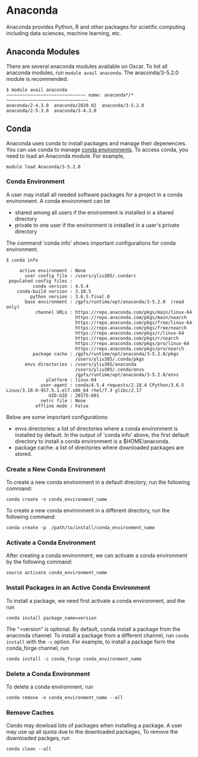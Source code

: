 # Anaconda

Anaconda provides Python, R and other packages for scietific computing including data sciences, machine learning, etc.  

## Anaconda Modules

There are several anaconda modules available on Oscar. To list all anaconda modules, run `module avail anaconda`. The anaconda/3-5.2.0 module is recommended.

```text
$ module avail anaconda
~~~~~~~~~~~~~~~~~~~~~~~~~~~~~~ name: anaconda*/* ~~~~~~~~~~~~~~~~~~~~~~~~~~~~~~~
anaconda/2-4.3.0  anaconda/2020.02  anaconda/3-5.2.0  
anaconda/2-5.3.0  anaconda/3-4.3.0  
```

## Conda

Anaconda uses conda to install packages and manage their depenencies. You can use conda to manage [conda environments](https://docs.conda.io/projects/conda/en/latest/user-guide/tasks/manage-environments.html). To access conda, you need to load an Anaconda module. For example,

```text
module load Anaconda/3-5.2.0
```

### Conda Environment

A user may install all needed software packages for a project in a conda environment. A conda environment can be

* shared among all users if the environment is installed in a shared directory
* private to one user if the environment is installed in a user's private directory

The command 'conda info' shows important configurations for conda environment.

```text
$ conda info

     active environment : None
       user config file : /users/yliu385/.condarc
 populated config files : 
          conda version : 4.5.4
    conda-build version : 3.10.5
         python version : 3.6.5.final.0
       base environment : /gpfs/runtime/opt/anaconda/3-5.2.0  (read only)
           channel URLs : https://repo.anaconda.com/pkgs/main/linux-64
                          https://repo.anaconda.com/pkgs/main/noarch
                          https://repo.anaconda.com/pkgs/free/linux-64
                          https://repo.anaconda.com/pkgs/free/noarch
                          https://repo.anaconda.com/pkgs/r/linux-64
                          https://repo.anaconda.com/pkgs/r/noarch
                          https://repo.anaconda.com/pkgs/pro/linux-64
                          https://repo.anaconda.com/pkgs/pro/noarch
          package cache : /gpfs/runtime/opt/anaconda/3-5.2.0/pkgs
                          /users/yliu385/.conda/pkgs
       envs directories : /users/yliu385/anaconda
                          /users/yliu385/.conda/envs
                          /gpfs/runtime/opt/anaconda/3-5.2.0/envs
               platform : linux-64
             user-agent : conda/4.5.4 requests/2.18.4 CPython/3.6.5 Linux/3.10.0-957.5.1.el7.x86_64 rhel/7.3 glibc/2.17
                UID:GID : 20175:601
             netrc file : None
           offline mode : False

```

Below are some important configurations:

* envs directories: a list of directories where a conda environment is installed by default. In the output of 'conda info' above, the first default directory to install a conda environment  is a $HOME/anaconda. 
* package cache: a list of directories where downloaded packages are stored.

### Create a New Conda Environment

To create a new conda environment in a default directory, run the following command:

```text
conda create -n conda_environment_name
```

To create  a new conda environment in a different directory, run the following command:

```text
conda create -p  /path/to/install/conda_environment_name
```

### Activate a Conda Environment

After creating a conda environment, we can activate a conda environment by the following command:

```text
source activate conda_environment_name
```

### Install Packages in an Active Conda Environment

To install a package, we need first activate a conda environment, and the run

```text
conda install package_name=version
```

The "=version" is optional. By default, conda install a package from the anaconda channel. To install a package from a different channel, run `conda install` with the `-c` option. For example, to install a package form the conda\_forge channel, run

```text
conda install -c conda_forge conda_environment_name
```

### Delete a Conda Environment

To delete a conda environment, run

```text
conda remove -n conda_environment_name --all
```

### Remove Caches

Condo may dowload lots of packages when installing a package. A user may use up all quota due to the downloaded packages, To remove the downloaded packges, run

```text
conda clean --all
```

